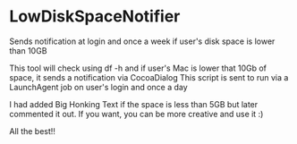# LowDiskSpaceNotifier
Sends notification at login and once a week if user's disk space is lower than 10GB


This tool will check using df -h and if user's Mac is lower that 10Gb of space, it sends a notification via CocoaDialog
This script is sent to run via a LaunchAgent job on user's login and once a day

I had added Big Honking Text if the space is less than 5GB but later commented it out. 
If you want, you can be more creative and use it :)


All the best!!
